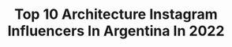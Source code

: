 ---
title: Top 10 Architecture Instagram Influencers In Argentina In 2022
description: >-
  Find top architecture Instagram influencers in Argentina in 2022. Most popular hashtags: #argentina #buenosaires #arquitectura #architecture.
platform: Instagram
hits: 57
text_top: Identify the best Instagram accounts on inBeat.
text_bottom: Our platform holds 57 Instagram influencers like this in Argentina for you to work with.
profiles:
  - username: "alejandronicolascornejo"
    fullname: >-
      THE COOL HUNTER 📸
    bio: >-
      Landscape & Architecture Photographer #BuenosAires │ #Argentina 🇦🇷 @instamatic.group member │ co-Adm: @ig.argentina Mis otras galerías y más👇🏼
    location: "Argentina"
    followers: 8792
    engagement: 664
    commentsToLikes: 0.075621
    id: ck0vw9uftsqz00i19mztj1pyv
    verified: false
    hashtags: "#igworldclub, #ciudadesarg, #travelbuenosaires, #igersbsas"
  - username: "mikael_azvdo"
    fullname: >-
      Mikael Azevedo
    bio: >-
      ☞ Historian and photographer. 📸 Architecture | Art | Urban | Landscape 🇧🇷 Based in São Paulo ✉ mikaelfreitas81@gmail.com .
    location: "Argentina"
    followers: 104315
    engagement: 146
    commentsToLikes: 0.063749
    id: ck5qbrsgcn3ij0i11sw4sc494
    verified: false
    hashtags: "#turistasbrasileiros, #awesome, #2019bestnine, #fotografocriativo"
  - username: "andregrevex"
    fullname: >-
      A N D R E A
    bio: >-
      📍 Buenos Aires • Argentina 🇦🇷 ✖️ Everything is about perspective 📷 Architecture | Travel | Interiors 📩 andregrevex@gmail.com
    location: "Argentina"
    followers: 24672
    engagement: 612
    commentsToLikes: 0.025850
    id: ck14k4rv3npzj0i19er362clc
    verified: false
    hashtags: "#argentina, #vicentelopez, #tigre, #buenosaires"
  - username: "maxibuono"
    fullname: >-
      Maxi Buono
    bio: >-
      © by Maxi Buono 📷 Photographer specialized in architecture, interiorism, construction & urban scape. ❗Repost not allowed for commercial accounts.
    location: "Argentina"
    followers: 10977
    engagement: 1039
    commentsToLikes: 0.081383
    id: ck13cn48616430i19vbgnq5ie
    verified: false
    hashtags: "#citybuildings, #buenosaires, #buildings, #pelliclarkepelliarchitects"
  - username: "philmusical"
    fullname: >-
      òscar dalmau
    bio: >-
      barcelona, catalunya · jazz/lounge/exotica/spaceagepop · graphic/interior/industrial design · architecture · midcentury modern · fashion · radio · tv
    location: "Argentina"
    followers: 67423
    engagement: 239
    commentsToLikes: 0.013673
    id: ck8t0t3oxt7e30j781j7q44fe
    verified: false
    hashtags: "#barcelonaretro, #arquitectura, #barcelona, #1960s"
  - username: "javieragustinrojas"
    fullname: >-
      Javier Agustín Rojas
    bio: >-
      fotógrafo de arquitectura y entorno construido basado en buenos aires. — buenos aires based architecture and built environment photographer.
    location: "Argentina"
    followers: 28205
    engagement: 184
    commentsToLikes: 0.021149
    id: ck8sxryx2ig470j78zqyd5cw0
    verified: false
    hashtags: "#estudionormal, #fotografiaarquitectura, #juancampaninijosefinasposito, #cidsa"
  - username: "cremedelacremeba"
    fullname: >-
      Vanessa Bell
    bio: >-
      Creme de la Creme // Buenos Aires architecture, design, art, fashion, no frills food tours. Location scout. Brit/Arg writer. Wallpaper* guide
    location: "Argentina"
    followers: 44378
    engagement: 197
    commentsToLikes: 0.023462
    id: ck6toe8erdkok0j71n5kvvd7n
    verified: false
    hashtags: "#argentina, #buenosairestour, #cityscape, #buenosaires"
  - username: "dinamicarquitectonica"
    fullname: >-
      Diego López
    bio: >-
      Giving movement to architecture 🔀 We help Architecs to tell stories with motion design info.dinamicarquitectonica@gmail.com 📩 Argentina 🌎 +Info Curso👇
    location: "Argentina"
    followers: 36569
    engagement: 962
    commentsToLikes: 0.021272
    id: ck9weuebzlvhm0j78ywcknz5o
    verified: false
    hashtags: "#archi, #archicage, #illustrarch, #arch"
  - username: "esquinasdetuciudad"
    fullname: >-
      esquinasdetuciudad
    bio: >-
      architecture catalog. our hashtag #esquinasdetuciudad Fund/Adm @jagbsas @nubesdetuciudad @oficiosdetuciudad
    location: "Argentina"
    followers: 27888
    engagement: 224
    commentsToLikes: 0.016666
    id: ck8tdg3vo38fe0j788gfvoc2t
    verified: false
    hashtags: "#arquitecture, #oto, #argentina, #arquitect"
  - username: "lagg.art"
    fullname: >-
      🏯🐊🏙️
    bio: >-
      Ilustraciones de arquitectura ✍🏾 📍Buenos Aires - Argentina 🇦🇷🌐 🚀Envios a todo el país. 📩 Por trabajos / DM for works #architecture #illustration
    location: "Argentina"
    followers: 11515
    engagement: 951
    commentsToLikes: 0.055442
    id: ck14h1vlk84os0i19bye55hlb
    verified: false
    hashtags: "#brutalismo, #arquitectura, #francia, #procreate"
---